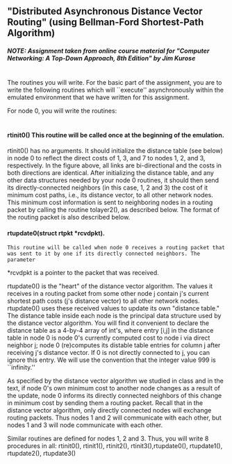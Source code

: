 ## "Distributed Asynchronous Distance Vector Routing" (using Bellman-Ford Shortest-Path Algorithm)

##### NOTE: Assignment taken from online course material for "Computer Networking: A Top-Down Approach, 8th Edition" by Jim Kurose
#
The routines you will write. For the basic part of the assignment, you are to write the following routines which will ``execute'' asynchronously within the emulated environment that we have written for this assignment.

For node 0, you will write the routines:
#
#### rtinit0() This routine will be called once at the beginning of the emulation. 
rtinit0() has no arguments. It should initialize the distance table (see below) in node 0 to reflect the direct costs of 1, 3, and 7 to nodes 1, 2, and
3, respectively. In the figure above, all links are bi-directional and the costs in both directions are identical. After initializing the distance
table, and any other data structures needed by your node 0 routines, it should then send its directly-connected neighbors (in this case, 1, 2 and 3)
the cost of it minimum cost paths, i.e., its distance vector, to all other network nodes. This minimum cost information is sent to neighboring nodes in
a routing packet by calling the routine tolayer2(), as described below. The format of the routing packet is also described below.
    
#### rtupdate0(struct rtpkt *rcvdpkt).
    This routine will be called when node 0 receives a routing packet that was sent to it by one if its directly connected neighbors. The parameter
*rcvdpkt is a pointer to the packet that was received.

rtupdate0() is the "heart" of the distance vector algorithm. The values it receives in a routing packet from some other node j contain j's current shortest
path costs (j's distance vector) to all other network nodes. rtupdate0() uses these received values to update its own "distance table." The distance table
inside each node is the principal data structure used by the distance vector algorithm. You will find it convenient to declare the distance table as a
4-by-4 array of int's, where entry [i,j] in the distance table in node 0 is node 0's currently computed cost to node i via direct neighbor j; node 0
(re)computes its distable table entries for column j after receiving j's distance vector. If 0 is not directly connected to j, you can ignore this entry.
We will use the convention that the integer value 999 is ``infinity.''

As specified by the distance vector algorithm we studied in class and in the text, if node 0's own minimum cost to another node changes as a result of the
update, node 0 informs its directly connected neighbors of this change in minimum cost by sending them a routing packet. Recall that in the distance vector
algorithm, only directly connected nodes will exchange routing packets. Thus nodes 1 and 2 will communicate with each other, but nodes 1 and 3 will node
communicate with each other.

Similar routines are defined for nodes 1, 2 and 3. Thus, you will write 8 procedures in all: rtinit0(), rtinit1(), rtinit2(), rtinit3(),rtupdate0(), rtupdate1(), rtupdate2(), rtupdate3() 
##
